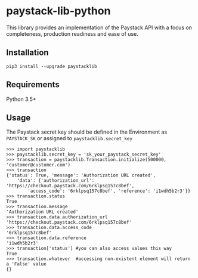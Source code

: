 # paystack-lib-python
This library provides an implementation of the Paystack API with a focus on completeness, production readiness and ease of use.

## Installation
```
pip3 install --upgrade paystacklib
```

## Requirements
Python 3.5+

## Usage
The Paystack secret key should be defined in the Environment as `PAYSTACK_SK` or assigned to `paystacklib.secret_key`

```
>>> import paystacklib
>>> paystacklib.secret_key = 'sk_your_paystack_secret_key' 
>>> transaction = paystacklib.Transaction.initialize(500000, 'customer@customer.com')
>>> transaction
{'status': True, 'message': 'Authorization URL created', 
    'data': {'authorization_url': 'https://checkout.paystack.com/6rklpsq157c8bef', 
        'access_code': '6rklpsq157c8bef', 'reference': 'i1wdh5b2r3'}}
>>> transaction.status
True
>>> transaction.message
'Authorization URL created'
>>> transaction.data.authorization_url
'https://checkout.paystack.com/6rklpsq157c8bef'
>>> transaction.data.access_code
'6rklpsq157c8bef'
>>> transaction.data.reference
'i1wdh5b2r3'
>>> transaction['status'] #you can also access values this way
True
>>> transaction.whatever  #accessing non-existent element will return a 'False' value
{}
```

